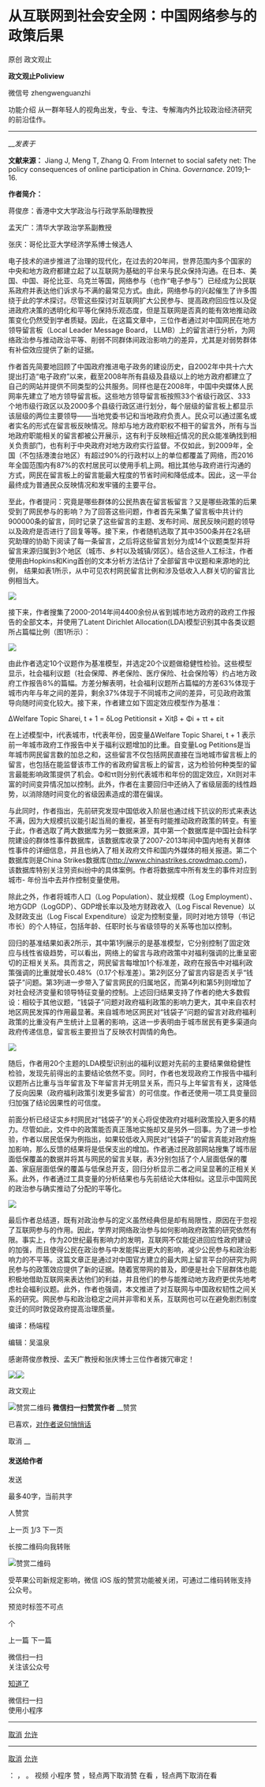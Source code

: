 

#  从互联网到社会安全网：中国网络参与的政策后果

原创 政文观止 

**政文观止Poliview** 

微信号 zhengwenguanzhi

功能介绍 从一群年轻人的视角出发，专业、专注、专解海内外比较政治经济研究的前沿佳作。

____

___发表于_


**文献来源：** Jiang J, Meng T, Zhang Q. From Internet to social safety net: The
policy consequences of online participation in China. _Governance_. 2019;1–16.

  

 **作者简介：**

蒋俊彦：香港中文大学政治与行政学系助理教授

孟天广：清华大学政治学系副教授

张庆：哥伦比亚大学经济学系博士候选人

  

  

电子技术的进步推进了治理的现代化，在过去的20年间，世界范围内多个国家的中央和地方政府都建立起了以互联网为基础的平台来与民众保持沟通。在日本、美国、中国、哥伦比亚、乌克兰等国，网络参与（也作“电子参与”）已经成为公民联系政府并表达他们诉求与不满的最常见方式。由此，网络参与的兴起催生了许多围绕于此的学术探讨。尽管这些探讨对互联网扩大公民参与、提高政府回应性以及促进政府决策的透明化和平等化保持乐观态度，但是互联网是否真的能有效地推动政策变化仍然受到学者质疑。因此，在这篇文章中，三位作者通过对中国网民在地方领导留言板（Local
Leader Message Board，
LLMB）上的留言进行分析，为网络政治参与推动政治平等、削弱不同群体间政治影响力的差异，尤其是对弱势群体有补偿效应提供了新的证据。

作者首先简要地回顾了中国政府推进电子政务的建设历史，自2002年中共十六大提出打造“电子政府”以来，截至2008年所有县级及县级以上的地方政府都建立了自己的网站并提供不同类型的公共服务。同样也是在2008年，中国中央媒体人民网率先建立了地方领导留言板。这些地方领导留言板按照33个省级行政区、333个地市级行政区以及2000多个县级行政区进行划分，每个层级的留言板上都显示该层级的两位主要领导——当地党委书记和当地政府负责人。民众可以通过匿名或者实名的形式在留言板反映情况。除却与地方政府职权不相干的留言外，所有与当地政府职能相关的留言都被公开展示，这有利于反映相近情况的民众能准确找到相关负责部门，也有利于中央政府对地方政府实行监督。不仅如此，到2009年，全国（不包括港澳台地区）有超过90%的行政村以上的单位都覆盖了网络，而2016年全国范围内有87%的农村居民可以使用手机上网。相比其他与政府进行沟通的方式，网民在留言板上的留言能最大程度的节省时间和降低成本。因此，这一平台最终成为普通民众反映情况和发牢骚的主要平台。

至此，作者提问：究竟是哪些群体的公民热衷在留言板留言？又是哪些政策的后果受到了网民参与的影响？为了回答这些问题，作者首先采集了留言板中共计约900000条的留言，同时记录了这些留言的主题、发布时间、居民反映问题的领导以及政府是否进行了回复等等。接下来，作者随机选取了其中3500条并在2名研究助理的协助下阅读了每一条留言，之后将这些留言划分为成14个议题类型并将留言来源归属到3个地区（城市、乡村以及城镇/郊区）。结合这些人工标注，作者使用由Hopkins和King首创的文本分析方法估计了全部留言中议题和来源地的比例，
结果如表1所示，从中可见农村网民留言比例和涉及低收入人群关切的留言比例相当大。

  

![](/images/456/2.png)

  

接下来，作者搜集了2000-2014年间4400余份从省到城市地方政府的政府工作报告的全部文本，并使用了Latent Dirichlet
Allocation(LDA)模型识别其中各类议题所占篇幅比例（图1所示）：

  

![](/images/456/3.png)

  

由此作者选定10个议题作为基准模型，并选定20个议题做稳健性检验。这些模型显示，社会福利议题（社会保障、养老保险、医疗保险、社会保险等）约占地方政府工作报告8%的篇幅。方差分解表明，社会福利议题所占篇幅的方差63%体现于城市内年与年之间的差异，剩余37%体现于不同城市之间的差异，可见政府政策导向随时间变化较大。接下来，作者建立如下固定效应模型作为基准：

ΔWelfare Topic Sharei, t + 1 = δLog Petitionsit + Xitβ + Φi + τt + εit

在上述模型中，i代表城市，t代表年份，因变量ΔWelfare Topic Sharei, t + 1
表示前一年城市政府工作报告中关于福利议题增加的比重。自变量Log
Petitions是当年城市网民留言数的加总之和，这些留言不仅包括网民直接在当地城市留言板上的留言，也包括在能监督该市工作的省政府留言板上的留言，这为检验何种类型的留言最能影响政策提供了机会。Φ和τt则分别代表城市和年份的固定效应，Xit则对丰富的时间变异情况加以控制。此外，作者在主要回归中还纳入了省级层面的线性趋势，以消除随时间变化的省级因素造成的潜在偏误。

与此同时，作者指出，先前研究发现中国低收入阶层也通过线下抗议的形式来表达不满，因为大规模抗议能引起当局的重视，甚至有时能推动政府政策的转变。有鉴于此，作者选取了两大数据库为另一数据来源，其中第一个数据库是中国社会科学院建设的群体性事件数据库，该数据库收录了2007-2013年间中国内地有关群体性事件的详细信息，并且也纳入了相关政府文件和国内外媒体的相关报道。第二个数据库则是China
Strikes数据库(http://www.chinastrikes.crowdmap.com/)，该数据库特别关注劳资纠纷中的具体案例。作者将数据库中所有发生的事件对应到城市-
年份当中去并作控制变量使用。

除此之外，作者将城市人口（Log Population）、就业规模（Log
Employment）、地方GDP（LogGDP）、GDP增长率以及地方财政收入（Log Fiscal Revenue）以及财政支出（Log Fiscal
Expenditure）设定为控制变量，同时对地方领导（书记市长）的个人特征，包括年龄、任职时长与省级领导的关系等也加以控制。

回归的基准结果如表2所示，其中第1列展示的是基准模型，它分别控制了固定效应与线性省级趋势，可以看出，网络上的留言与政府政策中对福利强调的比重呈密切的正相关关系。具而言之，网民留言每增加1个标准差，政府在报告中对福利政策强调的比重就增长0.48%（0.17个标准差）。第2列区分了留言内容是否关乎“钱袋子”问题。第3列进一步带入了留言网民的归属地区，而第4列和第5列则增加了对社会经济变量和领导特征变量的控制。上述回归结果支持了作者的绝大多数假设：相较于其他议题，“钱袋子”问题对政府福利政策的影响力更大，其中来自农村地区网民发挥的作用最显著。来自城市地区网民对“钱袋子”问题的留言对政府福利政策的比重没有产生统计上显著的影响，这进一步表明由于城市居民有更多渠道向政府传递信息，留言板主要担当了反映农村舆情的角色。

  

![](/images/456/4.png)

  

随后，作者用20个主题的LDA模型识别出的福利议题对先前的主要结果做稳健性检验，发现先前得出的主要结论依然不变。同时，作者也发现政府工作报告中福利议题所占比重与当年留言及下年留言并无明显关系，而只与上年留言有关，这降低了反向因果（政府福利政策引发更多留言）的可信度。作者还使用一项工具变量回归加强了结论因果性的可信度。

前面分析已经证实乡村网民对“钱袋子”的关心将促使政府对福利政策投入更多的精力。尽管如此，文件中的政策能否真正落地实施却又是另外一回事。为了进一步检验，作者以居民低保为例指出，如果较低收入网民对“钱袋子”的留言真能对政府施加影响，那么反馈的结果将是低保支出的增加。作者通过民政部网站搜集了城市层面低保覆盖的数据并将其与网民的留言关联，表3分别包括了个人层面低保的覆盖、家庭层面低保的覆盖与低保总开支，回归分析显示二者之间呈显著的正相关关系。此外，作者通过工具变量的分析结果也与先前结论大体相似。这显示中国网民的政治参与确实推动了分配的平等化。

  

![](/images/456/5.png)

  

最后作者总结道，既有对政治参与的定义虽然经典但是却有局限性，原因在于忽视了互联网参与的作用。因此，学界对网络政治参与如何影响政府政策的研究依然有限。事实上，作为20世纪最有影响力的发明，互联网不仅能促进回应性政府建设的加强，而且使得公民在政治参与中发能挥出更大的影响，减少公民参与和政治影响力的不平等。这篇文章正是通过对中国官方建立的最大网上留言平台的研究为网民参与的政策效应提供了新的证据。随着宽带网的普及，即便是社会下层群体也能积极地借助互联网来表达他们的利益，并且他们的参与能推动地方政府更优先地考虑社会福利议题。此外，作者也强调，本文推进了对互联网与中国政权韧性之间关系的研究。网民参与和政治稳定之间并非零和关系，互联网也可以在避免剧烈制度变迁的同时敦促政府提高治理质量。

  

编译：杨端程

编辑：吴温泉

  

感谢蒋俊彦教授、孟天广教授和张庆博士三位作者拨冗审定！

  

![](/images/456/6.jpeg)![](/images/456/7.jpeg)

  



政文观止

![赞赏二维码]() **微信扫一扫赞赏作者** __赞赏

已喜欢，[对作者说句悄悄话](javascript:;)

取消 __

#### 发送给作者

发送

最多40字，当前共字

[](javascript:;) 人赞赏

上一页 [1](javascript:;)/3 下一页

长按二维码向我转账

![赞赏二维码]()

受苹果公司新规定影响，微信 iOS 版的赞赏功能被关闭，可通过二维码转账支持公众号。

预览时标签不可点



个

上一篇 下一篇



微信扫一扫  
关注该公众号

[知道了](javascript:;)

 微信扫一扫  
使用小程序

****

[取消](javascript:void\(0\);) [允许](javascript:void\(0\);)

****

[取消](javascript:void\(0\);) [允许](javascript:void\(0\);)

： ， 。 视频 小程序 赞 ，轻点两下取消赞 在看 ，轻点两下取消在看


